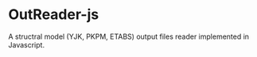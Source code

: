 # OutReader-js

A structral model (YJK, PKPM, ETABS) output files reader implemented in
Javascript.
